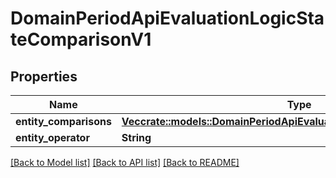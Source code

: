 # DomainPeriodApiEvaluationLogicStateComparisonV1

## Properties

Name | Type | Description | Notes
------------ | ------------- | ------------- | -------------
**entity_comparisons** | [**Vec<crate::models::DomainPeriodApiEvaluationLogicEntityComparisonV1>**](domain.APIEvaluationLogicEntityComparisonV1.md) |  |
**entity_operator** | **String** |  |

[[Back to Model list]](./README.md#documentation-for-models) [[Back to API list]](./README.md#documentation-for-api-endpoints) [[Back to README]](../README.md)
